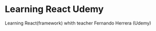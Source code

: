 # Learning React Udemy
Learning React(framework) whith teacher Fernando Herrera  (Udemy)    
  
 
  
